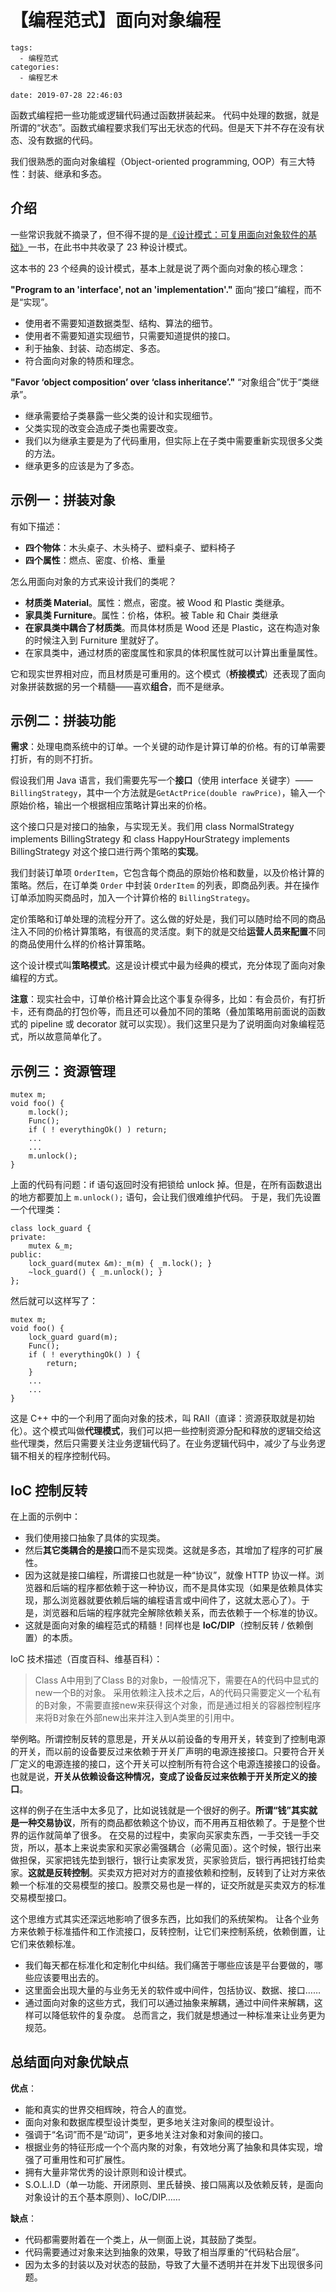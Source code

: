 # 【编程范式】面向对象编程

```
tags:
  - 编程范式
categories:
  - 编程艺术

date: 2019-07-28 22:46:03
```

函数式编程把一些功能或逻辑代码通过函数拼装起来。
代码中处理的数据，就是所谓的“状态”。函数式编程要求我们写出无状态的代码。但是天下并不存在没有状态、没有数据的代码。

我们很熟悉的面向对象编程（Object-oriented programming, OOP）有三大特性：封装、继承和多态。


## 介绍

一些常识我就不摘录了，但不得不提的是[《设计模式：可复用面向对象软件的基础》](https://book.douban.com/subject/1052241/)一书，在此书中共收录了 23 种设计模式。

这本书的 23 个经典的设计模式，基本上就是说了两个面向对象的核心理念：

**"Program to an 'interface', not an 'implementation'."**
面向“接口”编程，而不是“实现”。
- 使用者不需要知道数据类型、结构、算法的细节。
- 使用者不需要知道实现细节，只需要知道提供的接口。
- 利于抽象、封装、动态绑定、多态。
- 符合面向对象的特质和理念。

**"Favor ‘object composition’ over ‘class inheritance’."**
“对象组合”优于“类继承”。
- 继承需要给子类暴露一些父类的设计和实现细节。
- 父类实现的改变会造成子类也需要改变。
- 我们以为继承主要是为了代码重用，但实际上在子类中需要重新实现很多父类的方法。
- 继承更多的应该是为了多态。

## 示例一：拼装对象

有如下描述：
- **四个物体**：木头桌子、木头椅子、塑料桌子、塑料椅子
- **四个属性**：燃点、密度、价格、重量

怎么用面向对象的方式来设计我们的类呢？
- **材质类 Material**。属性：燃点，密度。被 Wood 和 Plastic 类继承。
- **家具类 Furniture**。属性：价格，体积。被 Table 和 Chair 类继承
- **在家具类中耦合了材质类**。而具体材质是 Wood 还是 Plastic，这在构造对象的时候注入到 Furniture 里就好了。
- 在家具类中，通过材质的密度属性和家具的体积属性就可以计算出重量属性。

它和现实世界相对应，而且材质是可重用的。这个模式（**桥接模式**）还表现了面向对象拼装数据的另一个精髓——喜欢**组合**，而不是继承。

## 示例二：拼装功能

**需求**：处理电商系统中的订单。一个关键的动作是计算订单的价格。有的订单需要打折，有的则不打折。

假设我们用 Java 语言，我们需要先写一个**接口**（使用 interface 关键字）——`BillingStrategy`，其中一个方法就是`GetActPrice(double rawPrice)`，输入一个原始价格，输出一个根据相应策略计算出来的价格。

这个接口只是对接口的抽象，与实现无关。我们用 class NormalStrategy implements BillingStrategy 和 class HappyHourStrategy implements BillingStrategy 对这个接口进行两个策略的**实现**。

我们封装订单项 `OrderItem`，它包含每个商品的原始价格和数量，以及价格计算的策略。然后，在订单类 `Order` 中封装 `OrderItem` 的列表，即商品列表。并在操作订单添加购买商品时，加入一个计算价格的 `BillingStrategy`。

定价策略和订单处理的流程分开了。这么做的好处是，我们可以随时给不同的商品注入不同的价格计算策略，有很高的灵活度。剩下的就是交给**运营人员来配置**不同的商品使用什么样的价格计算策略。

这个设计模式叫**策略模式**。这是设计模式中最为经典的模式，充分体现了面向对象编程的方式。

**注意**：现实社会中，订单价格计算会比这个事复杂得多，比如：有会员价，有打折卡，还有商品的打包价等，而且还可以叠加不同的策略（叠加策略用前面说的函数式的 pipeline 或 decorator 就可以实现）。我们这里只是为了说明面向对象编程范式，所以故意简单化了。

## 示例三：资源管理

```
mutex m;
void foo() {
    m.lock();
    Func();
    if ( ! everythingOk() ) return; 
    ...
    ...
    m.unlock();
}
```

上面的代码有问题：if 语句返回时没有把锁给 unlock 掉。但是，在所有函数退出的地方都要加上 `m.unlock();` 语句，会让我们很难维护代码。
于是，我们先设置一个代理类：

```
class lock_guard {
private: 
    mutex &_m;
public:
    lock_guard(mutex &m):_m(m) { _m.lock(); }
    ~lock_guard() { _m.unlock(); }
};
```

然后就可以这样写了：

```
mutex m;
void foo() {
    lock_guard guard(m);
    Func();
    if ( ! everythingOk() ) {
        return;
    } 
    ...
    ...
}
```

这是 C++ 中的一个利用了面向对象的技术，叫 RAII（直译：资源获取就是初始化）。这个模式叫做**代理模式**，我们可以把一些控制资源分配和释放的逻辑交给这些代理类，然后只需要关注业务逻辑代码了。在业务逻辑代码中，减少了与业务逻辑不相关的程序控制代码。


## IoC 控制反转

在上面的示例中：
- 我们使用接口抽象了具体的实现类。
- 然后**其它类耦合的是接口**而不是实现类。这就是多态，其增加了程序的可扩展性。
- 因为这就是接口编程，所谓接口也就是一种“协议”，就像 HTTP 协议一样。浏览器和后端的程序都依赖于这一种协议，而不是具体实现（如果是依赖具体实现，那么浏览器就要依赖后端的编程语言或中间件了，这就太恶心了）。于是，浏览器和后端的程序就完全解除依赖关系，而去依赖于一个标准的协议。
- 这就是面向对象的编程范式的精髓！同样也是 **IoC/DIP**（控制反转 / 依赖倒置）的本质。

IoC 技术描述（百度百科、维基百科）：
>Class A中用到了Class B的对象b，一般情况下，需要在A的代码中显式的new一个B的对象。
>采用依赖注入技术之后，A的代码只需要定义一个私有的B对象，不需要直接new来获得这个对象，而是通过相关的容器控制程序来将B对象在外部new出来并注入到A类里的引用中。

举例略。所谓控制反转的意思是，开关从以前设备的专用开关，转变到了控制电源的开关，而以前的设备要反过来依赖于开关厂声明的电源连接接口。只要符合开关厂定义的电源连接的接口，这个开关可以控制所有符合这个电源连接接口的设备。也就是说，**开关从依赖设备这种情况，变成了设备反过来依赖于开关所定义的接口**。

这样的例子在生活中太多见了，比如说钱就是一个很好的例子。**所谓“钱”其实就是一种交易协议**，所有的商品都依赖这个协议，而不用再互相依赖了。于是整个世界的运作就简单了很多。
在交易的过程中，卖家向买家卖东西，一手交钱一手交货，所以，基本上来说卖家和买家必需强耦合（必需见面）。这个时候，银行出来做担保，买家把钱先垫到银行，银行让卖家发货，买家验货后，银行再把钱打给卖家。**这就是反转控制**。买卖双方把对对方的直接依赖和控制，反转到了让对方来依赖一个标准的交易模型的接口。股票交易也是一样的，证交所就是买卖双方的标准交易模型接口。

这个思维方式其实还深远地影响了很多东西，比如我们的系统架构。
让各个业务方来依赖于标准插件和工作流接口，反转控制，让它们来控制系统，依赖倒置，让它们来依赖标准。

- 我们每天都在标准化和定制化中纠结。我们痛苦于哪些应该是平台要做的，哪些应该要甩出去的。
- 这里面会出现大量的与业务无关的软件或中间件，包括协议、数据、接口……
- 通过面向对象的这些方式，我们可以通过抽象来解耦，通过中间件来解耦，这样可以降低软件的复杂度。
总而言之，我们就是想通过一种标准来让业务更为规范。

## 总结面向对象优缺点

**优点**：
- 能和真实的世界交相辉映，符合人的直觉。
- 面向对象和数据库模型设计类型，更多地关注对象间的模型设计。
- 强调于“名词”而不是“动词”，更多地关注对象和对象间的接口。
- 根据业务的特征形成一个个高内聚的对象，有效地分离了抽象和具体实现，增强了可重用性和可扩展性。
- 拥有大量非常优秀的设计原则和设计模式。
- S.O.L.I.D（单一功能、开闭原则、里氏替换、接口隔离以及依赖反转，是面向对象设计的五个基本原则）、IoC/DIP……

**缺点**：
- 代码都需要附着在一个类上，从一侧面上说，其鼓励了类型。
- 代码需要通过对象来达到抽象的效果，导致了相当厚重的“代码粘合层”。
- 因为太多的封装以及对状态的鼓励，导致了大量不透明并在并发下出现很多问题。